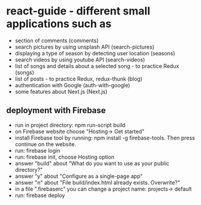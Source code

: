 # react-guide - different small applications such as

- section of comments (comments)
- search pictures by using unsplash API (search-pictures)
- displaying a type of season by detecting user location (seasons)
- search videos by using youtube API (search-videos)
- list of songs and details about a selected song - to practice Redux (songs)
- list of posts - to practice Redux, redux-thunk (blog)
- authentication with Google (auth-with-google)
- some features about Next.js (Next.js)

## deployment with Firebase
- run in project directory: npm run-script build
- on Firebase website choose "Hosting-> Get started"
- install Firebase tool by running: npm install -g firebase-tools. Then press continue on the website.
- run: firebase login
- run: firebase init, choose Hosting option
- answer "build" about "What do you want to use as your public directory?"
- answer "y" about "Configure as a single-page app"
- answer "n" about "File build/index.html already exists. Overwrite?"
- in a file ".firebaserc" you can change a project name: projects-> default
- run: firebase deploy